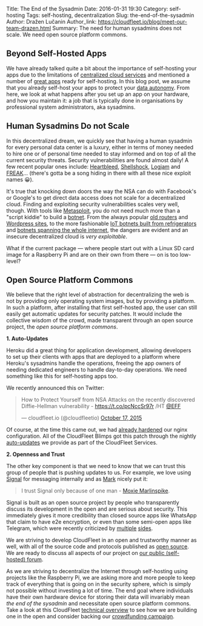 Title: The End of the Sysadmin
Date: 2016-01-31 19:30
Category: self-hosting
Tags: self-hosting, decentralization
Slug: the-end-of-the-sysadmin
Author: Dražen Lučanin
Author_link: https://cloudfleet.io/blog/meet-our-team-drazen.html
Summary: The need for human sysadmins does not scale. We need open source platform commons.


## Beyond Self-Hosted Apps

We have already talked quite a bit about the importance of self-hosting
your apps due to the limitations of
[centralized cloud services][cloud-limitations]
and mentioned a number of [great apps][tools] ready for self-hosting.
In this blog post, we assume that you already self-host your apps
to protect your [data autonomy][data-autonomy].
From here, we look at what happens after you set up an app on your hardware,
and how you maintain it:
a job that is typically done in organisations
by professional system administrators, aka sysadmins.


## Human Sysadmins Do not Scale

In this decentralized dream, we quickly see that having a human sysadmin for
every personal data center is a luxury, either in terms of money needed to
hire one or of personal time needed to stay informed and on top of
all the current security threats. Security vulnerabilities are found almost
daily! A few recent popular ones include: [Heartbleed](http://heartbleed.com/),
[Shellshock](https://en.wikipedia.org/wiki/Shellshock_%28software_bug%29),
[Logjam](https://weakdh.org/) and [FREAK](https://freakattack.com/)...
(there's gotta be a song hiding in there with
all these nice exploit names 😀).

It's true that knocking down doors the way the NSA can do with Facebook's or
Google's to get direct data access does not scale for a decentralized cloud.
Finding and exploiting security vulnerabilities scales very well, though.
With tools like [Metasploit][], you do not need much more than a "script
kiddie" to build a [botnet][]. From the always popular
[old routers][router-botnet]
and [Wordpress sites][wordpress-botnet], to the more fashionable
[IoT botnets built from refrigerators][iot-botnet] and
[botnets spanning the whole internet][large-botnet], the dangers are evident and
an insecure decentralized cloud is *very exploitable*.

What if the current package — where people start out with a Linux SD card image
for a Raspberry Pi and are on their own from there — on is too low-level?


## Open Source Platform Commons

We believe that the right level of abstraction for decentralizing the web is not
by providing only operating system images, but by providing a platform.
In such a platform, after installing that first self-hosted app,
the user can still easily get
automatic updates for security patches. It would include the collective wisdom
of the crowd, made transparent through an open source project,
the *open source platform commons*.

**1. Auto-Updates**

Heroku did a great thing for application development, allowing developers to
set up their clients with apps that are deployed to a platform where Heroku's
sysadmins handle the operations, freeing the app owners of needing dedicated
engineers to handle day-to-day operations. We need something like this for
self-hosting apps too.

We recently announced this on Twitter:

<blockquote class="twitter-tweet" lang="en"><p lang="en" dir="ltr">How to Protect Yourself from NSA Attacks on the recently discovered Diffie-Hellman vulnerability - <a href="https://t.co/pcNccSr97r">https://t.co/pcNccSr97r</a> /HT <a href="https://twitter.com/EFF">@EFF</a></p>&mdash; cloudfleet.io (@cloudfleetio) <a href="https://twitter.com/cloudfleetio/status/655420616200298496">October 17, 2015</a></blockquote>
<script async src="//platform.twitter.com/widgets.js" charset="utf-8"></script>

Of course, at the time this came out, we had [already hardened][nginx-fix]
our nginx configuration. All of the CloudFleet Blimps got this patch through
the nightly [auto-updates][auto-updates] we provide as part of the CloudFleet
Services.

**2. Openness and Trust**

The other key component is that we need to know that we can trust this group of
people that is pushing updates to us. For example, we love using [Signal][]
for messaging internally and as [Mark][] nicely put it:

> I trust Signal only because of one man - [Moxie Marlinspike][moxie].

Signal is built as an open source project by people who transparently discuss
its development in the open and are serious about security. This immediately
gives it more credibility than closed source apps
like WhatsApp that claim to have e2e encryption,
or even than some semi-open apps like Telegram, which were recently
criticized by [multiple][telegram-attack1] [sides][telegram-attack2].

We are striving to develop CloudFleet in an open and trustworthy manner as well,
with all of the source code and protocols published as
[open source][cloudfleet-github]. We are ready to discuss all aspects of our
project on [our public (self-hosted) forum][forum].

As we are striving to decentralize the Internet through self-hosting using
projects like the Raspberry Pi, we are asking more and more people to keep track
of everything that is going on in the
security sphere, which is simply not possible without investing a lot of time.
The end goal where individuals have their own hardware device for storing their
data will invariably mean *the end of the sysadmin* and necessitate
open source platform commons. Take a look at this CloudFleet
[technical overview][] to see how we are building one in the open and
consider backing our [crowdfunding campaign][crowdfunding].

[forum]: https://discourse.cloudfleet.io/
[cloudfleet-github]: https://github.com/cloudfleet
[Signal]: https://whispersystems.org/
[Mark]: https://cloudfleet.io/blog/meet-our-team-mark.html
[auto-updates]: http://cloudfleet.readthedocs.org/en/latest/doc/technology/technology.html#architecture
[Metasploit]: https://www.metasploit.com/
[botnet]: https://en.wikipedia.org/wiki/Botnet#Illegal_botnets
[router-botnet]: https://voidsec.com/en/aethra-botnet-en/
[iot-botnet]: http://www.ibtimes.co.uk/spam-emails-are-being-sent-by-your-fridge-1432737
[wordpress-botnet]: http://arstechnica.com/security/2013/04/huge-attack-on-wordpress-sites-could-spawn-never-before-seen-super-botnet/
[large-botnet]: http://www.theregister.co.uk/2013/03/19/carna_botnet_ipv4_internet_map/
[data-autonomy]: https://cloudfleet.io/blog/introducing-data-autonomy.html
[cloud-limitations]: https://cloudfleet.io/blog/5-reasons-to-self-host.html
[nginx-fix]: https://github.com/cloudfleet/blimp-nginx/pull/1/files
[tools]: https://cloudfleet.io/blog/tools-to-take-back-control-over-your-data.html
[moxie]: https://en.wikipedia.org/wiki/Moxie_Marlinspike
[telegram-attack1]: http://www.alexrad.me/discourse/a-264-attack-on-telegram-and-why-a-super-villain-doesnt-need-it-to-read-your-telegram-chats.html
[telegram-attack2]: http://thoughtcrime.org/blog/telegram-crypto-challenge/
[crowdfunding]: https://www.indiegogo.com/projects/cloudfleet-your-private-encrypted-cloud-at-home/x/4096670#/
[technical overview]: http://cloudfleet.readthedocs.org/en/latest/doc/technology/technology.html
[cloudfleet]: https://cloudfleet.io/
